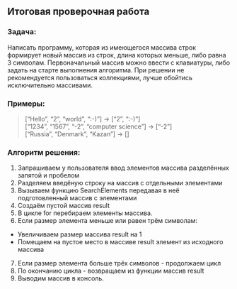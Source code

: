 ## Итоговая проверочная работа

### Задача:
Написать программу, которая из имеющегося массива строк формирует новый массив из строк, длина которых меньше, либо равна 3 символам. Первоначальный массив можно ввести с клавиатуры, либо задать на старте выполнения алгоритма. При решении не рекомендуется пользоваться коллекциями, лучше обойтись исключительно массивами.

### Примеры:  
> [“Hello”, “2”, “world”, “:-)”] → [“2”, “:-)”]  
[“1234”, “1567”, “-2”, “computer science”] → [“-2”]  
[“Russia”, “Denmark”, “Kazan”] → []

### Алгоритм решения:
1. Запрашиваем у пользователя ввод элементов массива разделённых запятой и пробелом
2. Разделяем введёную строку на массив с отдельными элементами
3. Вызываем функцию SearchElements передавая в неё подготовленный массив с элементами
4. Создаём пустой массив result
5. В цикле for перебираем элементы массива. 
6. Если размер элемента меньше или равен трём символам:
* Увеличиваем размер массива result на 1
* Помещаем на пустое место в массиве result элемент из исходного массива
7. Если размер элемента больше трёх символов - продолжаем цикл
8. По окончанию цикла - возвращаем из функции массив result
9. Выводим массив в консоль.

